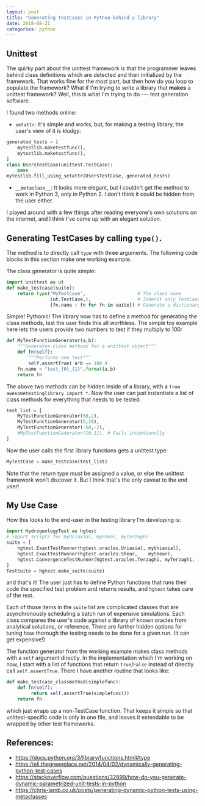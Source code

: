 ```yaml
---
layout: post
title: "Generating TestCases in Python behind a library"
date: 2018-08-21
categories: python
---
```


## Unittest

The quirky part about the unittest framework is that the programmer leaves behind class definitions which are detected and then initialized by the framework. That works fine for the most part, but then how do you loop to populate the framework? What if I'm trying to write a library that **makes** a unittest framework? Well, this is what I'm trying to do --- test generation software.

I found two methods online:

- `setattr`: It's simple and works, but, for making a testing library, the user's view of it is kludgy:  
```python
generated_tests = [
    mytestlib.maketestfunc(),
    mytestlib.maketestfunc(),
]
class UsersTestCase(unittest.TestCase):
    pass
mytestlib.fill_using_setattr(UsersTestCase, generated_tests)
```
- `__metaclass__`: It looks more elegant, but I couldn't get the method to work in Python 3, only in Python 2.
I don't think it could be hidden from the user either.

I played around with a few things after reading everyone's own solutions on the internet, and I think I've come up with an elegant solution.

## Generating TestCases by calling `type()`.

The method is to directly call `type` with three arguments.
The following code blocks in this section make one working example.

The class generator is quite simple:

```python
import unittest as ut
def make_testcase(suite):
    return type('MyTestCase',                   # The class name
                (ut.TestCase,),                 # Inherit only TestCase
                {fn.name : fn for fn in suite}) # Generate a dictionary
```

Simple! Pythonic! The library now has to define a method for generating the
class methods, lest the user finds this all worthless.
The simple toy example here lets the users provide two numbers to test if they multiply to 100:

```python
def MyTestFunctionGenerator(a,b):
    """Generates class methods for a unittest object"""
    def fn(self):
        """Performs one test"""
        self.assertTrue( a*b == 100 )
    fn.name = "test_{0}_{1}".format(a,b)
    return fn
```

The above two methods can be hidden inside of a library, with a `from awesometestinglibrary import *`.
Now the user can just instantiate a list of class methods for everything that
needs to be tested:

```python
test_list = [
    MyTestFunctionGenerator(50,2),
    MyTestFunctionGenerator(5,20),
    MyTestFunctionGenerator(-50,-2),
    #MyTestFunctionGenerator(10,11), # Fails intentionally
]
```

Now the user calls the first library functions gets a unittest type:

```python
MyTestCase = make_testcase(test_list)
```
Note that the return type _must_ be assigned a value, or else the unittest framework won't discover it.
But I think that's the only caveat to the end user!

## My Use Case

How this looks to the end-user in the testing library I'm developing is:
```python
import HydrogeologyTest as hgtest
# import scripts for myUniaxial, myShear, myTerzaghi
suite = [
    hgtest.ExactTestRunner(hgtest.oracles.Uniaxial, myUniaxial),
    hgtest.ExactTestRunner(hgtest.oracles.Shear,    myShear),
    hgtest.ConvergenceTestRunner(hgtest.oracles.Terzaghi, myTerzaghi, 1),
]
TestSuite = hgtest.make_suite(suite)
```
and that's it! The user just has to define Python functions that runs their code the specified test problem and returns results, and `hgtest` takes care of the rest.

Each of those items in the `suite` list are complicated classes that are asynchronously scheduling a batch run of expensive simulations.
Each class compares the user's code against a library of known oracles from analytical solutions, or reference.
There are further hidden options for tuning how thorough the testing needs to be done for a given run. (It can get expensive!)

The function generator from the working example makes class methods with a `self` argument directly. In the implementation which I'm working on now, I start with a list of functions that return `True`/`False` instead of directly call `self.assertTrue`.  There I have another routine that looks like:
```python
def make_testcase_classmethod(simplefunc):
    def fn(self):
         return self.assertTrue(simplefunc())
    return fn
```
which just wraps up a non-TestCase function. That keeps it simple so that unittest-specific code is only in one file, and leaves it extendable to be wrapped by other test frameworks.

## References:

- https://docs.python.org/3/library/functions.html#type
- https://eli.thegreenplace.net/2014/04/02/dynamically-generating-python-test-cases
- https://stackoverflow.com/questions/32899/how-do-you-generate-dynamic-parametrized-unit-tests-in-python
- https://chris-lamb.co.uk/posts/generating-dynamic-python-tests-using-metaclasses
